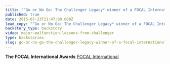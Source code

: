 ```yaml
---
title: "“Go or No Go: The Challenger Legacy* winner of a FOCAL International Award for best innovative use of archival footage"
published: true
date: 2015-07-23T21:47:00.000Z
lead_copy: "“Go or No Go: The Challenger Legacy* winner of a FOCAL International Award for best innovative use of archival footage"
backstory_type: backstory
video: major-malfunction-lessons-from-challenger
type: backstories
slug: go-or-no-go-the-challenger-legacy-winner-of-a-focal-international-award-for-best-innovative-use-of-archival-footage
---
```


**The FOCAL International Awards**
[FOCAL International](http://www.focalint.org/focal-international-awards/2015/the-focal-international-awards-2015)


